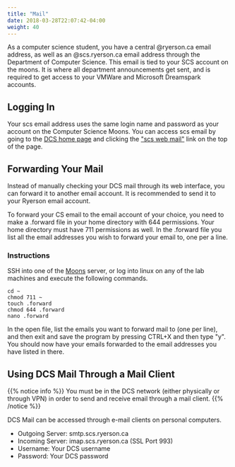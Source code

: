 ```yaml
---
title: "Mail"
date: 2018-03-28T22:07:42-04:00
weight: 40
---
```


As a computer science student, you have a central @ryerson.ca email address, as well as an @scs.ryerson.ca email address through the Department of Computer Science. This email is tied to your SCS account on the moons. It is where all department announcements get sent, and is required to get access to your VMWare and Microsoft Dreamspark accounts.

## Logging In

Your scs email address uses the same login name and password as your account on the Computer Science Moons. You can access scs email by going to the [DCS home page](http://www.cs.ryerson.ca/) and clicking the ["scs web mail"](https://webmail.scs.ryerson.ca/src/login.php) link on the top of the page.

## Forwarding Your Mail

Instead of manually checking your DCS mail through its web interface, you can forward it to another email account. It is recommended to send it to your Ryerson email account.

To forward your CS email to the email account of your choice, you need to make a .forward file in your home directory with 644 permissions. Your home directory must have 711 permissions as well. In the .forward file you list all the email addresses you wish to forward your email to, one per a line.

### Instructions

SSH into one of the [Moons](/facilities/moons/) server, or log into linux on any of the lab machines and execute the following commands.

```
cd ~
chmod 711 ~
touch .forward
chmod 644 .forward
nano .forward
```

In the open file, list the emails you want to forward mail to (one per line), and then exit and save the program by pressing CTRL+X and then type "y". You should now have your emails forwarded to the email addresses you have listed in there.

## Using DCS Mail Through a Mail Client

{{% notice info %}}
You must be in the DCS network (either physically or through VPN) in order to send and receive email through a mail client.
{{% /notice %}}

DCS Mail can be accessed through e-mail clients on personal computers.

- Outgoing Server: smtp.scs.ryerson.ca
- Incoming Server: imap.scs.ryerson.ca (SSL Port 993)
- Username: Your DCS username
- Password: Your DCS password